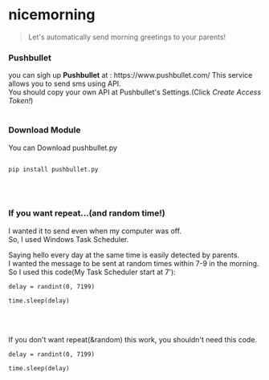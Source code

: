 # nicemorning

>Let's automatically send morning greetings to your parents!  

<h3>Pushbullet</h3>  
you can sigh up <b>Pushbullet</b> at : https://www.pushbullet.com/
This service allows you to send sms using API.</br>
You should copy your own API at Pushbullet's Settings.(Click <i>Create Access Token!</i>)</br></br>

<h3>Download Module</h3>  
You can Download <a herf="https://pypi.org/project/pushbullet.py/0.9.1/">pushbullet.py</a>

<pre><code>
pip install pushbullet.py
</code></pre></br></br>

<h3>If you want repeat...(and random time!)</h3>  

I wanted it to send even when my computer was off.</br>
So, I used Windows Task Scheduler.</br>

Saying hello every day at the same time is easily detected by parents.</br>
I wanted the message to be sent at random times within 7-9 in the morning.</br>
So I used this code(My Task Scheduler start at 7'):</br>
<pre><code>delay = randint(0, 7199)</br>
time.sleep(delay)</code></pre></br></br>

If you don't want repeat(&random) this work, you shouldn't need this code.</br>
<pre><code>delay = randint(0, 7199)</br>
time.sleep(delay)</code></pre></br></br>
